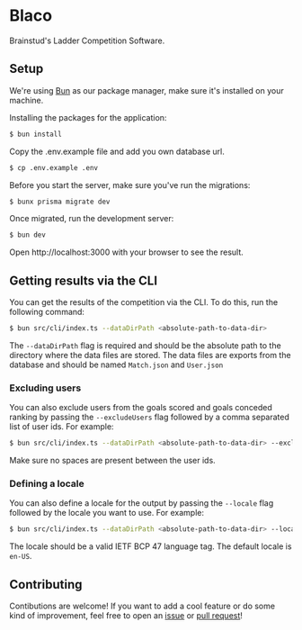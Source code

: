 # Blaco

Brainstud's Ladder Competition Software.

## Setup

We're using [Bun](https://bun.sh) as our package manager, make sure it's installed on your machine.

Installing the packages for the application:

```bash
$ bun install
```

Copy the .env.example file and add you own database url.

```bash
$ cp .env.example .env
```

Before you start the server, make sure you've run the migrations:

```bash
$ bunx prisma migrate dev
```

Once migrated, run the development server:

```bash
$ bun dev
```

Open http://localhost:3000 with your browser to see the result.

## Getting results via the CLI

You can get the results of the competition via the CLI. To do this, run the following command:

```bash
$ bun src/cli/index.ts --dataDirPath <absolute-path-to-data-dir>
```

The `--dataDirPath` flag is required and should be the absolute path to the directory where the data files are stored. The data files are exports from the database and should be named `Match.json` and `User.json`

### Excluding users

You can also exclude users from the goals scored and goals conceded ranking by passing the `--excludeUsers` flag followed by a comma separated list of user ids. For example:

```bash
$ bun src/cli/index.ts --dataDirPath <absolute-path-to-data-dir> --excludeUserIds 1,2,3
```

Make sure no spaces are present between the user ids.

### Defining a locale

You can also define a locale for the output by passing the `--locale` flag followed by the locale you want to use. For example:

```bash
$ bun src/cli/index.ts --dataDirPath <absolute-path-to-data-dir> --locale nl-NL
```

The locale should be a valid IETF BCP 47 language tag. The default locale is `en-US`.

## Contributing

Contibutions are welcome! If you want to add a cool feature or do some kind of improvement, feel free to open an [issue](https://github.com/brainstudnl/blaco/issues/new/choose) or [pull request](https://github.com/brainstudnl/blaco/compare)!
